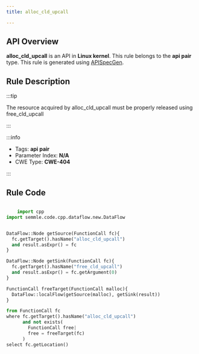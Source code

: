```yaml
---
title: alloc_cld_upcall

---
```



## API Overview
**alloc_cld_upcall** is an API in **Linux kernel**. This rule belongs to the **api pair** type. This rule is generated using [APISpecGen](../../tools/APISpecGen).
## Rule Description

:::tip

The resource acquired by alloc_cld_upcall must be properly released using free_cld_upcall

:::

:::info

- Tags: **api pair**
- Parameter Index: **N/A**
- CWE Type: **CWE-404**

:::

## Rule Code
```python

    import cpp
import semmle.code.cpp.dataflow.new.DataFlow


DataFlow::Node getSource(FunctionCall fc){
  fc.getTarget().hasName("alloc_cld_upcall")
  and result.asExpr() = fc
}

DataFlow::Node getSink(FunctionCall fc){
  fc.getTarget().hasName("free_cld_upcall")
  and result.asExpr() = fc.getArgument(0)
}

FunctionCall freeTarget(FunctionCall malloc){
  DataFlow::localFlow(getSource(malloc), getSink(result))
}

from FunctionCall fc
where fc.getTarget().hasName("alloc_cld_upcall")
      and not exists(
        FunctionCall free| 
        free = freeTarget(fc)
      )
select fc.getLocation()

    
```